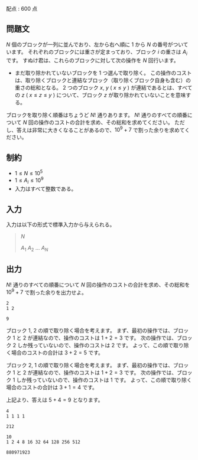 配点 : $600$ 点

## 問題文

$N$ 個のブロックが一列に並んでおり、左から右へ順に $1$ から $N$ の番号がついています。
それぞれのブロックには重さが定まっており、ブロック $i$ の重さは $A_i$ です。
すぬけ君は、これらのブロックに対して次の操作を $N$ 回行います。

- まだ取り除かれていないブロックを $1$ つ選んで取り除く。
この操作のコストは、取り除くブロックと連結なブロック（取り除くブロック自身も含む）の重さの総和となる。
$2$ つのブロック $x$, $y$ ( $x \leq y$ ) が連結であるとは、すべての $z$ ( $x \leq z \leq y$ ) について、ブロック $z$ が取り除かれていないことを意味する。

ブロックを取り除く順番はちょうど $N!$ 通りあります。
$N!$ 通りのすべての順番について $N$ 回の操作のコストの合計を求め、その総和を求めてください。
ただし、答えは非常に大きくなることがあるので、$10^9+7$ で割った余りを求めてください。

## 制約

- $1 \leq N \leq 10^5$
- $1 \leq A_i \leq 10^9$
- 入力はすべて整数である。

## 入力

入力は以下の形式で標準入力から与えられる。

> $N$
> 
> $A_1$ $A_2$ $...$ $A_N$

## 出力

$N!$ 通りのすべての順番について $N$ 回の操作のコストの合計を求め、その総和を $10^9+7$ で割った余りを出力せよ。

```input1
2
1 2
```

```output1
9
```

ブロック $1$, $2$ の順で取り除く場合を考えます。
まず、最初の操作では、ブロック $1$ と $2$ が連結なので、操作のコストは $1+2=3$ です。
次の操作では、ブロック $2$ しか残っていないので、操作のコストは $2$ です。
よって、この順で取り除く場合のコストの合計は $3+2=5$ です。

ブロック $2$, $1$ の順で取り除く場合を考えます。
まず、最初の操作では、ブロック $1$ と $2$ が連結なので、操作のコストは $1+2=3$ です。
次の操作では、ブロック $1$ しか残っていないので、操作のコストは $1$ です。
よって、この順で取り除く場合のコストの合計は $3+1=4$ です。

上記より、答えは $5+4=9$ となります。

```input2
4
1 1 1 1
```

```output2
212
```

```input3
10
1 2 4 8 16 32 64 128 256 512
```

```output3
880971923
```